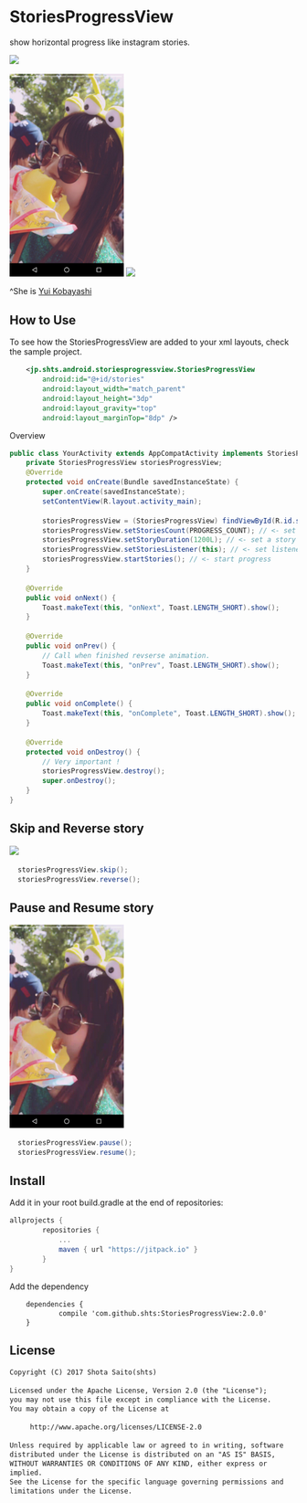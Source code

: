 StoriesProgressView
====

show horizontal progress like instagram stories.

[![](https://jitpack.io/v/shts/StoriesProgressView.svg)](https://jitpack.io/#shts/StoriesProgressView)

<img src="image/capture.png" width=200 />

<img src="image/image.gif" width=200 /> 

^She is [Yui Kobayashi](http://www.keyakizaka46.com/s/k46o/artist/07)

How to Use
----

To see how the StoriesProgressView are added to your xml layouts, check the sample project.

```xml
    <jp.shts.android.storiesprogressview.StoriesProgressView
        android:id="@+id/stories"
        android:layout_width="match_parent"
        android:layout_height="3dp"
        android:layout_gravity="top"
        android:layout_marginTop="8dp" />
```
Overview

```java
public class YourActivity extends AppCompatActivity implements StoriesProgressView.StoriesListener {
    private StoriesProgressView storiesProgressView;
    @Override
    protected void onCreate(Bundle savedInstanceState) {
        super.onCreate(savedInstanceState);
        setContentView(R.layout.activity_main);

        storiesProgressView = (StoriesProgressView) findViewById(R.id.stories);
        storiesProgressView.setStoriesCount(PROGRESS_COUNT); // <- set stories
        storiesProgressView.setStoryDuration(1200L); // <- set a story duration
        storiesProgressView.setStoriesListener(this); // <- set listener
        storiesProgressView.startStories(); // <- start progress
    }

    @Override
    public void onNext() {
        Toast.makeText(this, "onNext", Toast.LENGTH_SHORT).show();
    }

    @Override
    public void onPrev() {
        // Call when finished revserse animation.
        Toast.makeText(this, "onPrev", Toast.LENGTH_SHORT).show();
    }

    @Override
    public void onComplete() {
        Toast.makeText(this, "onComplete", Toast.LENGTH_SHORT).show();
    }

    @Override
    protected void onDestroy() {
        // Very important !
        storiesProgressView.destroy();
        super.onDestroy();
    }
}
```

Skip and Reverse story
---

<img src="image/skip-reverse.gif" width=200 />

```java
  storiesProgressView.skip();
  storiesProgressView.reverse();
```

Pause and Resume story
---
<img src="image/pause-resume.gif" width=200 />

```java
  storiesProgressView.pause();
  storiesProgressView.resume();
```


Install
---

Add it in your root build.gradle at the end of repositories:

```groovy
allprojects {
		repositories {
			...
			maven { url "https://jitpack.io" }
		}
}

```

Add the dependency

```
	dependencies {
	        compile 'com.github.shts:StoriesProgressView:2.0.0'
	}

```

License
---

```
Copyright (C) 2017 Shota Saito(shts)

Licensed under the Apache License, Version 2.0 (the "License");
you may not use this file except in compliance with the License.
You may obtain a copy of the License at

     http://www.apache.org/licenses/LICENSE-2.0

Unless required by applicable law or agreed to in writing, software
distributed under the License is distributed on an "AS IS" BASIS,
WITHOUT WARRANTIES OR CONDITIONS OF ANY KIND, either express or implied.
See the License for the specific language governing permissions and
limitations under the License.
```
